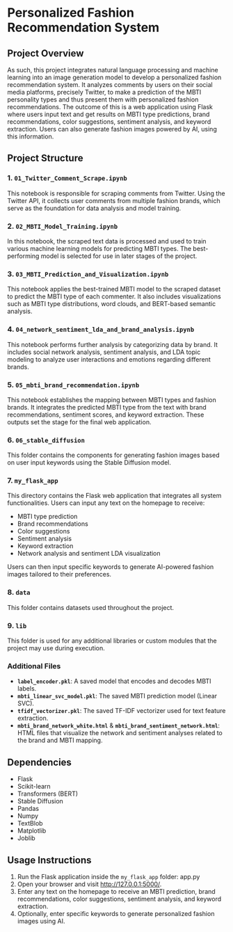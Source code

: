 # Personalized Fashion Recommendation System

## Project Overview

As such, this project integrates natural language processing and machine learning into an image generation model to develop a personalized fashion recommendation system. It analyzes comments by users on their social media platforms, precisely Twitter, to make a prediction of the MBTI personality types and thus present them with personalized fashion recommendations. The outcome of this is a web application using Flask where users input text and get results on MBTI type predictions, brand recommendations, color suggestions, sentiment analysis, and keyword extraction. Users can also generate fashion images powered by AI, using this information.

## Project Structure

### 1. `01_Twitter_Comment_Scrape.ipynb`
This notebook is responsible for scraping comments from Twitter. Using the Twitter API, it collects user comments from multiple fashion brands, which serve as the foundation for data analysis and model training.

### 2. `02_MBTI_Model_Training.ipynb`
In this notebook, the scraped text data is processed and used to train various machine learning models for predicting MBTI types. The best-performing model is selected for use in later stages of the project.

### 3. `03_MBTI_Prediction_and_Visualization.ipynb`
This notebook applies the best-trained MBTI model to the scraped dataset to predict the MBTI type of each commenter. It also includes visualizations such as MBTI type distributions, word clouds, and BERT-based semantic analysis.

### 4. `04_network_sentiment_lda_and_brand_analysis.ipynb`
This notebook performs further analysis by categorizing data by brand. It includes social network analysis, sentiment analysis, and LDA topic modeling to analyze user interactions and emotions regarding different brands.

### 5. `05_mbti_brand_recommendation.ipynb`
This notebook establishes the mapping between MBTI types and fashion brands. It integrates the predicted MBTI type from the text with brand recommendations, sentiment scores, and keyword extraction. These outputs set the stage for the final web application.

### 6. `06_stable_diffusion`
This folder contains the components for generating fashion images based on user input keywords using the Stable Diffusion model.

### 7. `my_flask_app`
This directory contains the Flask web application that integrates all system functionalities. Users can input any text on the homepage to receive:
- MBTI type prediction
- Brand recommendations
- Color suggestions
- Sentiment analysis
- Keyword extraction
- Network analysis and sentiment LDA visualization

Users can then input specific keywords to generate AI-powered fashion images tailored to their preferences.

### 8. `data`
This folder contains datasets used throughout the project. 
  
### 9. `lib`
This folder is used for any additional libraries or custom modules that the project may use during execution.

### Additional Files
- **`label_encoder.pkl`**: A saved model that encodes and decodes MBTI labels.
- **`mbti_linear_svc_model.pkl`**: The saved MBTI prediction model (Linear SVC).
- **`tfidf_vectorizer.pkl`**: The saved TF-IDF vectorizer used for text feature extraction.
- **`mbti_brand_network_white.html`** & **`mbti_brand_sentiment_network.html`**: HTML files that visualize the network and sentiment analyses related to the brand and MBTI mapping.

## Dependencies
- Flask
- Scikit-learn
- Transformers (BERT)
- Stable Diffusion
- Pandas
- Numpy
- TextBlob
- Matplotlib
- Joblib

## Usage Instructions
1. Run the Flask application inside the `my_flask_app` folder: app.py
2. Open your browser and visit http://127.0.0.1:5000/.
3. Enter any text on the homepage to receive an MBTI prediction, brand recommendations, color suggestions, sentiment analysis, and keyword extraction.
4. Optionally, enter specific keywords to generate personalized fashion images using AI.
